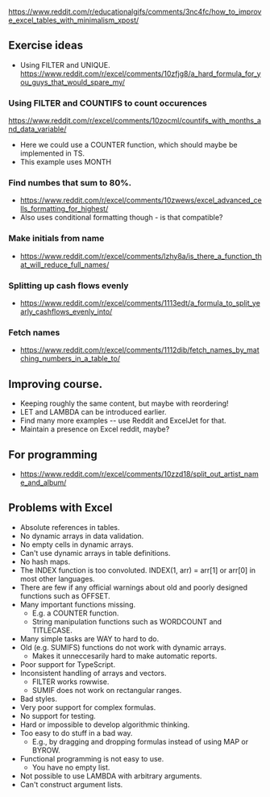 https://www.reddit.com/r/educationalgifs/comments/3nc4fc/how_to_improve_excel_tables_with_minimalism_xpost/


## Exercise ideas

* Using FILTER and UNIQUE. https://www.reddit.com/r/excel/comments/10zfjg8/a_hard_formula_for_you_guys_that_would_spare_my/

### Using FILTER and COUNTIFS to count occurences
https://www.reddit.com/r/excel/comments/10zocml/countifs_with_months_and_data_variable/

* Here we could use a COUNTER function, which should maybe be implemented in TS.
* This example uses MONTH

### Find numbes that sum to 80%.
* https://www.reddit.com/r/excel/comments/10zwews/excel_advanced_cells_formatting_for_highest/
* Also uses conditional formatting though - is that compatible?


### Make initials from name
* https://www.reddit.com/r/excel/comments/lzhy8a/is_there_a_function_that_will_reduce_full_names/

### Splitting up cash flows evenly
* https://www.reddit.com/r/excel/comments/1113edt/a_formula_to_split_yearly_cashflows_evenly_into/

### Fetch names
* https://www.reddit.com/r/excel/comments/1112dib/fetch_names_by_matching_numbers_in_a_table_to/

## Improving course.

* Keeping roughly the same content, but maybe with reordering!
* LET and LAMBDA can be introduced earlier.
* Find many more examples -- use Reddit and ExcelJet for that.
* Maintain a presence on Excel reddit, maybe?

## For programming

* https://www.reddit.com/r/excel/comments/10zzd18/split_out_artist_name_and_album/




## Problems with Excel

* Absolute references in tables.
* No dynamic arrays in data validation.
* No empty cells in dynamic arrays.
* Can't use dynamic arrays in table definitions.
* No hash maps.
* The INDEX function is too convoluted. INDEX(1, arr) = arr[1] or arr[0] in
  most other languages.
* There are few if any official warnings about old and poorly designed functions
  such as OFFSET.
* Many important functions missing.
    * E.g. a COUNTER function.
    * String manipulation functions such as WORDCOUNT and TITLECASE.
* Many simple tasks are WAY to hard to do.
* Old (e.g. SUMIFS) functions do not work with dynamic arrays.
    * Makes it unneccesarily hard to make automatic reports.
* Poor support for TypeScript.
* Inconsistent handling of arrays and vectors.
    * FILTER works rowwise.
    * SUMIF does not work on rectangular ranges.
* Bad styles.
* Very poor support for complex formulas.
* No support for testing.
* Hard or impossible to develop algorithmic thinking.
* Too easy to do stuff in a bad way.
    * E.g., by dragging and dropping formulas instead of using MAP or BYROW.
* Functional programming is not easy to use.
    * You have no empty list.
* Not possible to use LAMBDA with arbitrary arguments.
* Can't construct argument lists. 
